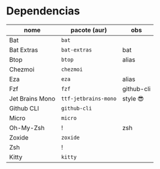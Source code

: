 # Dependencias

|nome |pacote (aur) |obs |
|-|-|-|
|Bat |`bat` ||
|Bat Extras |`bat-extras` |bat|
|Btop |`btop`|alias|
|Chezmoi |`chezmoi` | |
|Eza |`eza` |alias |
|Fzf |`fzf` | github-cli |
|Jet Brains Mono |`ttf-jetbrains-mono` | style 😎 |
|Github CLI | `github-cli`| |
|Micro |`micro` | |
|Oh-My-Zsh |! |zsh |
|Zoxide |`zoxide` | |
|Zsh |! | |
|Kitty |`kitty`| |
